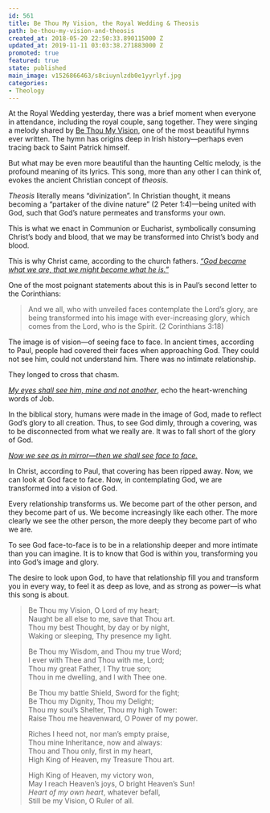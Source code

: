 ```yaml
---
id: 561
title: Be Thou My Vision, the Royal Wedding & Theosis
path: be-thou-my-vision-and-theosis
created_at: 2018-05-20 22:50:33.890115000 Z
updated_at: 2019-11-11 03:03:38.271883000 Z
promoted: true
featured: true
state: published
main_image: v1526866463/s8ciuynlzdb0e1yyrlyf.jpg
categories:
- Theology
---
```

At the Royal Wedding yesterday, there was a brief moment when everyone in attendance, including the royal couple, sang together. They were singing a melody shared by [Be Thou My Vision][0], one of the most beautiful hymns ever written. The hymn has origins deep in Irish history—perhaps even tracing back to Saint Patrick himself.

But what may be even more beautiful than the haunting Celtic melody, is the profound meaning of its lyrics. This song, more than any other I can think of, evokes the ancient Christian concept of *theosis*.

*Theosis* literally means “divinization”. In Christian thought, it means becoming a “partaker of the divine nature” (2 Peter 1:4)—being united with God, such that God’s nature permeates and transforms your own. 

This is what we enact in Communion or Eucharist, symbolically consuming Christ’s body and blood, that we may be transformed into Christ’s body and blood.

This is why Christ came, according to the church fathers. *[“God became what we are, that we might become what he is.”][1]*

One of the most poignant statements about this is in Paul’s second letter to the Corinthians:

> And we all, who with unveiled faces contemplate the Lord’s glory, are being transformed into his image with ever-increasing glory, which comes from the Lord, who is the Spirit. (2 Corinthians 3:18)

The image is of vision—of seeing face to face. In ancient times, according to Paul, people had covered their faces when approaching God. They could not see him, could not understand him. There was no intimate relationship.

They longed to cross that chasm.

*[My eyes shall see him, mine and not another][2]*, echo the heart-wrenching words of Job.

In the biblical story, humans were made in the image of God, made to reflect God’s glory to all creation. Thus, to see God dimly, through a covering, was to be disconnected from what we really are. It was to fall short of the glory of God. 

*[Now we see as in mirror—then we shall see face to face.][3]*

In Christ, according to Paul, that covering has been ripped away. Now, we can look at God face to face. Now, in contemplating God, we are transformed into a vision of God.

Every relationship transforms us. We become part of the other person, and they become part of us. We become increasingly like each other. The more clearly we see the other person, the more deeply they become part of who we are.

To see God face-to-face is to be in a relationship deeper and more intimate than you can imagine. It is to know that God is within you, transforming you into God’s image and glory.

The desire to look upon God, to have that relationship fill you and transform you in every way, to feel it as deep as love, and as strong as power—is what this song is about.

> Be Thou my Vision, O Lord of my heart;  
> Naught be all else to me, save that Thou art.  
> Thou my best Thought, by day or by night,  
> Waking or sleeping, Thy presence my light.  
>  
> Be Thou my Wisdom, and Thou my true Word;  
> I ever with Thee and Thou with me, Lord;  
> Thou my great Father, I Thy true son;  
> Thou in me dwelling, and I with Thee one.  
>  
> Be Thou my battle Shield, Sword for the fight;  
> Be Thou my Dignity, Thou my Delight;  
> Thou my soul’s Shelter, Thou my high Tower:  
> Raise Thou me heavenward, O Power of my power.  
>  
> Riches I heed not, nor man’s empty praise,  
> Thou mine Inheritance, now and always:  
> Thou and Thou only, first in my heart,  
> High King of Heaven, my Treasure Thou art.  
>  
> High King of Heaven, my victory won,  
> May I reach Heaven’s joys, O bright Heaven’s Sun!  
> *Heart of my own heart*, whatever befall,  
> Still be my Vision, O Ruler of all.  

[0]:	https://www.youtube.com/watch?v=_VpSqAcLrDI&index=36&t=0s&list=PL-S97LROgRNzo--DO8vVoRMQXFnBPYXXw
[1]:	https://en.wikipedia.org/wiki/Divinization_(Christian)#Patristic_writings
[2]:	http://micahredding.com/blog/my-grandfather
[3]:	https://www.biblegateway.com/passage/?search=1+corinthians+13:12&version=NIV
